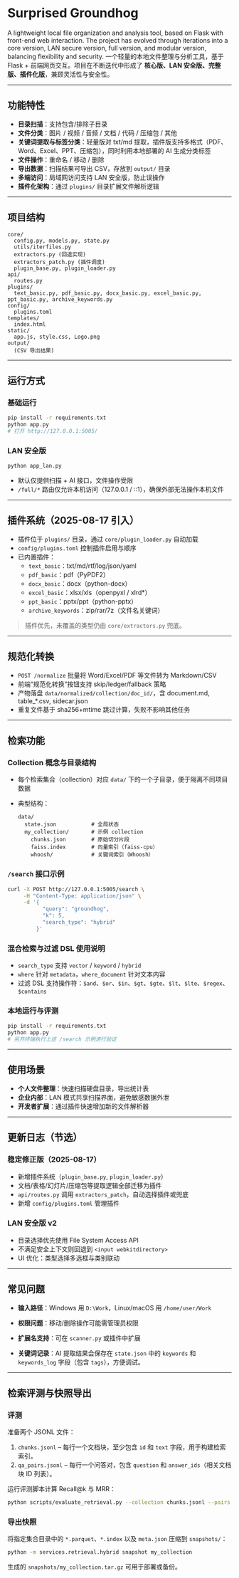 # Surprised Groundhog  

A lightweight local file organization and analysis tool, based on Flask with front-end web interaction. The project has evolved through iterations into a core version, LAN secure version, full version, and modular version, balancing flexibility and security.
一个轻量的本地文件整理与分析工具，基于 Flask + 前端网页交互。项目在不断迭代中形成了 **核心版、LAN 安全版、完整版、插件化版**，兼顾灵活性与安全性。  

---

## 功能特性  
- **目录扫描**：支持包含/排除子目录  
- **文件分类**：图片 / 视频 / 音频 / 文档 / 代码 / 压缩包 / 其他  
- **关键词提取与标签分类**：轻量版对 txt/md 提取，插件版支持多格式（PDF、Word、Excel、PPT、压缩包），同时利用本地部署的 AI 生成分类标签
- **文件操作**：重命名 / 移动 / 删除  
- **导出数据**：扫描结果可导出 CSV，存放到 `output/` 目录  
- **多端访问**：局域网访问支持 LAN 安全版，防止误操作  
- **插件化架构**：通过 `plugins/` 目录扩展文件解析逻辑  

---

## 项目结构  
```
core/
  config.py, models.py, state.py
  utils/iterfiles.py
  extractors.py (回退实现)
  extractors_patch.py (插件调度)
  plugin_base.py, plugin_loader.py
api/
  routes.py
plugins/
  text_basic.py, pdf_basic.py, docx_basic.py, excel_basic.py, ppt_basic.py, archive_keywords.py
config/
  plugins.toml
templates/
  index.html
static/
  app.js, style.css, Logo.png
output/
  (CSV 导出结果)
```

---

## 运行方式  

### 基础运行  
```bash
pip install -r requirements.txt
python app.py
# 打开 http://127.0.0.1:5005/
```

### LAN 安全版  
```bash
python app_lan.py
```
- 默认仅提供扫描 + AI 接口，文件操作受限  
- `/full/*` 路由仅允许本机访问（127.0.0.1 / ::1），确保外部无法操作本机文件  

---

## 插件系统（2025-08-17 引入）  
- 插件位于 `plugins/` 目录，通过 `core/plugin_loader.py` 自动加载  
- `config/plugins.toml` 控制插件启用与顺序  
- 已内置插件：  
  - `text_basic`：txt/md/rtf/log/json/yaml  
  - `pdf_basic`：pdf（PyPDF2）  
  - `docx_basic`：docx（python-docx）  
  - `excel_basic`：xlsx/xls（openpyxl / xlrd*）  
  - `ppt_basic`：pptx/ppt（python-pptx）  
  - `archive_keywords`：zip/rar/7z（文件名关键词）  

> 插件优先，未覆盖的类型仍由 `core/extractors.py` 兜底。

---

## 规范化转换
- `POST /normalize` 批量将 Word/Excel/PDF 等文件转为 Markdown/CSV
- 前端“规范化转换”按钮支持 skip/ledger/fallback 策略
- 产物落盘 `data/normalized/collection/doc_id/`，含 document.md, table_*.csv, sidecar.json
- 重复文件基于 sha256+mtime 跳过计算，失败不影响其他任务

---

## 检索功能

### Collection 概念与目录结构
- 每个检索集合（collection）对应 `data/` 下的一个子目录，便于隔离不同项目数据
- 典型结构：

  ```
  data/
    state.json           # 全局状态
    my_collection/       # 示例 collection
      chunks.json        # 原始切分片段
      faiss.index        # 向量索引（faiss-cpu）
      whoosh/            # 关键词索引（Whoosh）
  ```

### `/search` 接口示例

```bash
curl -X POST http://127.0.0.1:5005/search \
     -H "Content-Type: application/json" \
     -d '{
           "query": "groundhog", 
           "k": 5,
           "search_type": "hybrid"
         }'
```

### 混合检索与过滤 DSL 使用说明
- `search_type` 支持 `vector` / `keyword` / `hybrid`
- `where` 针对 `metadata`，`where_document` 针对文本内容
- 过滤 DSL 支持操作符：`$and`、`$or`、`$in`、`$gt`、`$gte`、`$lt`、`$lte`、`$regex`、`$contains`

### 本地运行与评测
```bash
pip install -r requirements.txt
python app.py
# 另开终端执行上述 /search 示例进行验证
```

---

## 使用场景

- **个人文件整理**：快速扫描硬盘目录，导出统计表  
- **企业内部**：LAN 模式共享扫描界面，避免敏感数据外泄  
- **开发者扩展**：通过插件快速增加新的文件解析器  

---

## 更新日志（节选）  

### 稳定修正版（2025-08-17）  
- 新增插件系统（`plugin_base.py`, `plugin_loader.py`）  
- 文档/表格/幻灯片/压缩包等提取逻辑全部迁移为插件  
- `api/routes.py` 调用 `extractors_patch`，自动选择插件或兜底  
- 新增 `config/plugins.toml` 管理插件  

### LAN 安全版 v2  
- 目录选择优先使用 File System Access API  
- 不满足安全上下文则回退到 `<input webkitdirectory>`  
- UI 优化：类型选择多选框与类别联动  

---

## 常见问题
- **输入路径**：Windows 用 `D:\Work`，Linux/macOS 用 `/home/user/Work`  
- **权限问题**：移动/删除操作可能需管理员权限  
- **扩展名支持**：可在 `scanner.py` 或插件中扩展  

- **关键词记录**：AI 提取结果会保存在 `state.json` 中的 `keywords` 和 `keywords_log` 字段（包含 `tags`），方便调试。

---

## 检索评测与快照导出

### 评测
准备两个 JSONL 文件：

1. `chunks.jsonl` – 每行一个文档块，至少包含 `id` 和 `text` 字段，用于构建检索索引。
2. `qa_pairs.jsonl` – 每行一个问答对，包含 `question` 和 `answer_ids`（相关文档块 ID 列表）。

运行评测脚本计算 Recall@k 与 MRR：

```bash
python scripts/evaluate_retrieval.py --collection chunks.jsonl --pairs qa_pairs.jsonl --k 5
```

### 导出快照
将指定集合目录中的 `*.parquet`、`*.index` 以及 `meta.json` 压缩到 `snapshots/`：

```bash
python -m services.retrieval.hybrid snapshot my_collection
```

生成的 `snapshots/my_collection.tar.gz` 可用于部署或备份。
